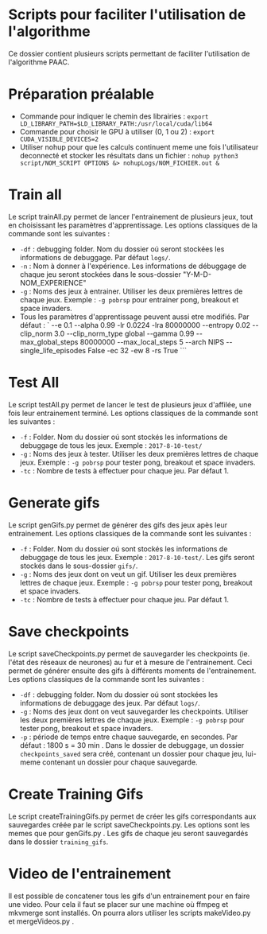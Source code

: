 # Scripts pour faciliter l'utilisation de l'algorithme
Ce dossier contient plusieurs scripts permettant de faciliter l'utilisation de l'algorithme PAAC.

# Préparation préalable
* Commande pour indiquer le chemin des librairies : ``` export LD_LIBRARY_PATH=$LD_LIBRARY_PATH:/usr/local/cuda/lib64 ```
* Commande pour choisir le GPU à utiliser (0, 1 ou 2) : ``` export CUDA_VISIBLE_DEVICES=2 ```
* Utiliser nohup pour que les calculs continuent meme une fois l'utilisateur deconnecté et stocker les résultats dans un fichier : ``` nohup python3 script/NOM_SCRIPT OPTIONS &> nohupLogs/NOM_FICHIER.out & ```

# Train all
Le script trainAll.py permet de lancer l'entrainement de plusieurs jeux, tout en choisissant les paramètres d'apprentissage. Les options classiques de la commande sont les suivantes :
* ``` -df ``` : debugging folder. Nom du dossier oú seront stockées les informations de debuggage. Par défaut ```logs/```.
* ``` -n ``` : Nom à donner à l'expérience. Les informations de débuggage de chaque jeu seront stockées dans le sous-dossier "Y-M-D-NOM_EXPERIENCE"
* ``` -g ``` : Noms des jeux à entrainer. Utiliser les deux premières lettres de chaque jeux. Exemple : ```-g pobrsp``` pour entrainer pong, breakout et space invaders.
* Tous les paramètres d'apprentissage peuvent aussi etre modifiés. Par défaut :
 ` --e 0.1 --alpha 0.99 -lr 0.0224 -lra 80000000 --entropy 0.02 --clip_norm 3.0 --clip_norm_type global --gamma 0.99 --max_global_steps 80000000 --max_local_steps 5 --arch NIPS --single_life_episodes False -ec 32 -ew 8 -rs True ```

# Test All
Le script testAll.py permet de lancer le test de plusieurs jeux d'affilée, une fois leur entrainement terminé. Les options classiques de la commande sont les suivantes :
* ``` -f ``` : Folder. Nom du dossier oú sont stockés les informations de debuggage de tous les jeux. Exemple : ```2017-8-10-test/```
* ``` -g ``` : Noms des jeux à tester. Utiliser les deux premières lettres de chaque jeux. Exemple : ```-g pobrsp``` pour tester pong, breakout et space invaders.
* ``` -tc ``` : Nombre de tests à effectuer pour chaque jeu. Par défaut 1.

# Generate gifs
Le script genGifs.py permet de générer des gifs des jeux apès leur entrainement. Les options classiques de la commande sont les suivantes :
* ``` -f ``` : Folder. Nom du dossier oú sont stockés les informations de debuggage de tous les jeux. Exemple : ```2017-8-10-test/```. Les gifs seront stockés dans le sous-dossier ```gifs/```.
* ``` -g ``` : Noms des jeux dont on veut un gif. Utiliser les deux premières lettres de chaque jeux. Exemple : ```-g pobrsp``` pour tester pong, breakout et space invaders.
* ``` -tc ``` : Nombre de tests à effectuer pour chaque jeu. Par défaut 1.

# Save checkpoints
Le script saveCheckpoints.py permet de sauvegarder les checkpoints (ie. l'état des réseaux de neurones) au fur et à mesure de l'entrainement. Ceci permet de générer ensuite des gifs à différents moments de l'entrainement. Les options classiques de la commande sont les suivantes :
* ``` -df ``` : debugging folder. Nom du dossier oú sont stockées les informations de debuggage des jeux. Par défaut ```logs/```.
* ``` -g ``` : Noms des jeux dont on veut sauvegarder les checkpoints. Utiliser les deux premières lettres de chaque jeux. Exemple : ```-g pobrsp``` pour tester pong, breakout et space invaders.
* ``` -p ``` : période de temps entre chaque sauvegarde, en secondes. Par défaut : 1800 s = 30 min .
Dans le dossier de debuggage, un dossier ```checkpoints_saved``` sera créé, contenant un dossier pour chaque jeu, lui-meme contenant un dossier pour chaque sauvegarde.

# Create Training Gifs
Le script createTrainingGifs.py permet de créer les gifs correspondants aux sauvegardes créée par le script saveCheckpoints.py. Les options sont les memes que pour genGifs.py . Les gifs de chaque jeu seront sauvegardés dans le dossier ```training_gifs```.

# Video de l'entrainement
Il est possible de concatener tous les gifs d'un entrainement pour en faire une video. Pour cela il faut se placer sur une machine où ffmpeg et mkvmerge sont installés. On pourra alors utiliser les scripts makeVideo.py et mergeVideos.py .
